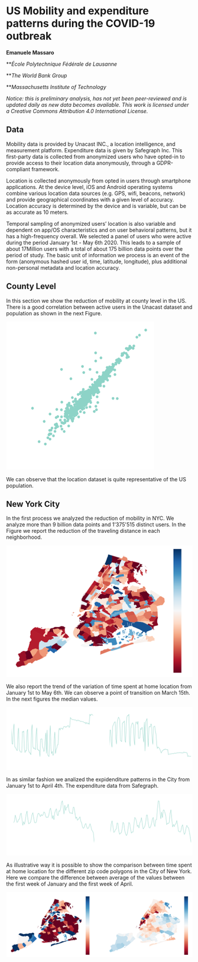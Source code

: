 # US Mobility and expenditure patterns during the COVID-19 outbreak

**Emanuele Massaro**

***École Polytechnique Fédérale de Lausanne*

***The World Bank Group* 

***Massachusetts Institute of Technology*

*Notice: this is preliminary analysis, has not yet been peer-reviewed and is updated daily as new data becomes available. This work is licensed under a Creative Commons Attribution 4.0 International License.*     


## Data

Mobility data is provided by Unacast INC., a location intelligence, and measurement platform.  Expenditure data is given by Safegraph Inc.
This first-party data is collected from anonymized users who have opted-in to provide access to their location data anonymously, through a GDPR-compliant framework.

Location is collected anonymously from opted in users through smartphone applications. 
At the device level, iOS and Android operating systems combine various location data sources (e.g. GPS, wifi, beacons, network) and provide geographical coordinates with a given level of accuracy. 
Location accuracy is determined by the device and is variable, but can be as accurate as 10 meters.

Temporal sampling of anonymized users’ location is also variable and dependent on app/OS characteristics and on user behavioral patterns, but it has a high-frequency overall. 
We selected a panel of users who were active during the period January 1st - May 6th 2020. This leads to a sample of about 17Million users with a total of about 175 billion data points over the period of study. 
The basic unit of information we process is an event of the form (anonymous hashed user id, time, latitude, longitude), plus additional non-personal metadata and location accuracy.  


## County Level

In this section we show the reduction of mobility at county level in the US. There is a good correlation between active users in the Unacast dataset and population as shown in the next Figure.

<img src="Figures/corrPop.png" width="400" height="400">

We can observe that the location dataset is quite representative of the US population.

## New York City

In the first process we analyzed the reduction of mobility in NYC. We analyze more than 9 billion data points and 1'375'515 distinct users. In the Figure we report the reduction of the traveling distance in each neighborhood.    

![GitHub Logo](Figures/NYdiffMap111.png)

We also report the trend of the variation of time spent at home location from January 1st to May 6th. We can observe a point of transition on March 15th. In the next figures the median values.

![GitHub Logo](Figures/timeHomeNY.png) 

In as similar fashion we analized the expidenditure patterns in the City from January 1st to April 4th. The expenditure data from Safegraph.

![GitHub Logo](Figures/expenditureNY.png) 

As illustrative way it is possible to show the comparison between time spent at home location for the different zip code polygons in the City of New York. Here we compare the difference between average of the values between the first week of January and the first week of April.

![GitHub Logo](Figures/comparisonNY.png) 


